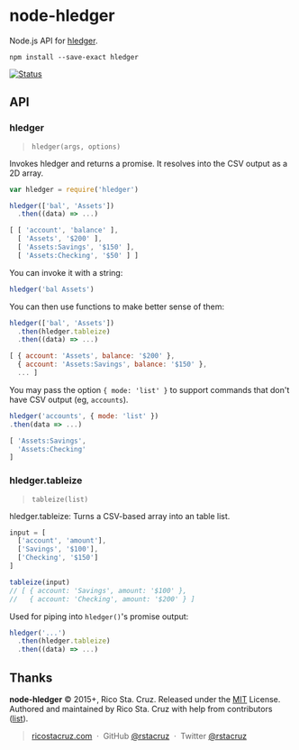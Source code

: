 # node-hledger

Node.js API for [hledger].

```
npm install --save-exact hledger
```

[![Status](https://travis-ci.org/rstacruz/node-hledger.svg?branch=master)](https://travis-ci.org/rstacruz/node-hledger "See test builds")

## API

<!--api-->

### hledger

> `hledger(args, options)`

Invokes hledger and returns a promise. It resolves into the CSV output as a
2D array.

```js
var hledger = require('hledger')

hledger(['bal', 'Assets'])
  .then((data) => ...)

[ [ 'account', 'balance' ],
  [ 'Assets', '$200' ],
  [ 'Assets:Savings', '$150' ],
  [ 'Assets:Checking', '$50' ] ]
```

You can invoke it with a string:

```js
hledger('bal Assets')
```

You can then use functions to make better sense of them:

```js
hledger(['bal', 'Assets'])
  .then(hledger.tableize)
  .then((data) => ...)

[ { account: 'Assets', balance: '$200' },
  { account: 'Assets:Savings', balance: '$150' },
  ... ]
```

You may pass the option `{ mode: 'list' }` to support commands that don't
have CSV output (eg, `accounts`).

```js
hledger('accounts', { mode: 'list' })
.then(data => ...)

[ 'Assets:Savings',
  'Assets:Checking'
]

```

### hledger.tableize

> `tableize(list)`

hledger.tableize:
Turns a CSV-based array into an table list.

```js
input = [
  ['account', 'amount'],
  ['Savings', '$100'],
  ['Checking', '$150']
]

tableize(input)
// [ { account: 'Savings', amount: '$100' },
//   { account: 'Checking', amount: '$200' } ]
```

Used for piping into `hledger()`'s promise output:

```js
hledger('...')
  .then(hledger.tableize)
  .then((data) => ...)
```
<!--api:end-->

[hledger]: http://hledger.org/

## Thanks

**node-hledger** © 2015+, Rico Sta. Cruz. Released under the [MIT] License.<br>
Authored and maintained by Rico Sta. Cruz with help from contributors ([list][contributors]).

> [ricostacruz.com](http://ricostacruz.com) &nbsp;&middot;&nbsp;
> GitHub [@rstacruz](https://github.com/rstacruz) &nbsp;&middot;&nbsp;
> Twitter [@rstacruz](https://twitter.com/rstacruz)

[MIT]: http://mit-license.org/
[contributors]: http://github.com/rstacruz/node-hledger/contributors
